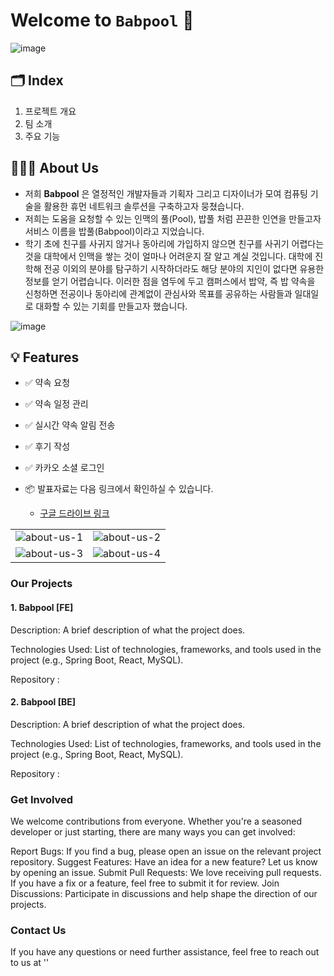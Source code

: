 # Welcome to `Babpool` 👋

![image](https://github.com/user-attachments/assets/f9413a9f-3f9c-4bf1-9876-386fb17efa25)

## 🗂️ Index

1. 프로젝트 개요
2. 팀 소개
3. 주요 기능

## 🧑‍🤝‍🧑 About Us

- 저희 **Babpool** 은 열정적인 개발자들과 기획자 그리고 디자이너가 모여 컴퓨팅 기술을 활용한 휴먼 네트워크 솔루션을 구축하고자 뭉쳤습니다.
- 저희는 도움을 요청할 수 있는 인맥의 풀(Pool), 밥풀 처럼 끈끈한 인연을 만들고자 서비스 이름을 밥풀(Babpool)이라고 지었습니다.
- 학기 초에 친구를 사귀지 않거나 동아리에 가입하지 않으면 친구를 사귀기 어렵다는 것을 대학에서 인맥을 쌓는 것이 얼마나 어려운지 잘 알고 계실 것입니다. 대학에 진학해 전공 이외의 분야를 탐구하기 시작하더라도 해당 분야의 지인이 없다면 유용한 정보를 얻기 어렵습니다. 이러한 점을 염두에 두고 캠퍼스에서 밥약, 즉 밥 약속을 신청하면 전공이나 동아리에 관계없이 관심사와 목표를 공유하는 사람들과 일대일로 대화할 수 있는 기회를 만들고자 했습니다.

![image](https://github.com/user-attachments/assets/5c43c4b1-8c09-4401-8a21-aff0a39601a8)

## 💡 Features

- ✅ 약속 요청
- ✅ 약속 일정 관리
- ✅ 실시간 약속 알림 전송
- ✅ 후기 작성
- ✅ 카카오 소셜 로그인

- 📦 발표자료는 다음 링크에서 확인하실 수 있습니다.
   - [구글 드라이브 링크](https://drive.google.com/file/d/1qhkhPopRAvUU5KZlOXGFtpe0FVnBGVRZ/view?usp=sharing)

|||
|--|--|
|![about-us-1](https://github.com/user-attachments/assets/7b2beb4b-a925-4a91-a9c0-c1ce31266207)|![about-us-2](https://github.com/user-attachments/assets/3963f636-51ec-43df-ad16-a010f97e1c5e)|
|![about-us-3](https://github.com/user-attachments/assets/2061e8af-8e85-48e2-9cce-7b7ea04865d0)|![about-us-4](https://github.com/user-attachments/assets/b8c9e888-0c34-4235-b8ab-814a8d1a7922)|

### Our Projects

#### 1. Babpool [FE]
Description: A brief description of what the project does.

Technologies Used: List of technologies, frameworks, and tools used in the project (e.g., Spring Boot, React, MySQL).

Repository : 

#### 2. Babpool [BE]

Description: A brief description of what the project does.

Technologies Used: List of technologies, frameworks, and tools used in the project (e.g., Spring Boot, React, MySQL).

Repository : 

### Get Involved

We welcome contributions from everyone. Whether you're a seasoned developer or just starting, there are many ways you can get involved:

Report Bugs: If you find a bug, please open an issue on the relevant project repository.
Suggest Features: Have an idea for a new feature? Let us know by opening an issue.
Submit Pull Requests: We love receiving pull requests. If you have a fix or a feature, feel free to submit it for review.
Join Discussions: Participate in discussions and help shape the direction of our projects.

### Contact Us

If you have any questions or need further assistance, feel free to reach out to us at ''

<!--

**Here are some ideas to get you started:**

🙋‍♀️ A short introduction - what is your organization all about?
🌈 Contribution guidelines - how can the community get involved?
👩‍💻 Useful resources - where can the community find your docs? Is there anything else the community should know?
🍿 Fun facts - what does your team eat for breakfast?
🧙 Remember, you can do mighty things with the power of [Markdown](https://docs.github.com/github/writing-on-github/getting-started-with-writing-and-formatting-on-github/basic-writing-and-formatting-syntax)
-->
